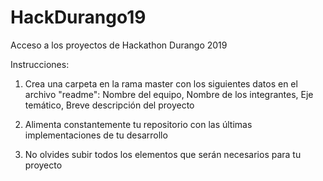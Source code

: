 # HackDurango19
Acceso a los proyectos de Hackathon Durango 2019

Instrucciones:
1. Crea una carpeta en la rama master con los siguientes datos en el archivo "readme":
Nombre del equipo,
Nombre de los integrantes,
Eje temático,
Breve descripción del proyecto

2. Alimenta constantemente tu repositorio con las últimas implementaciones de tu desarrollo

3. No olvides subir todos los elementos que serán necesarios para tu proyecto
